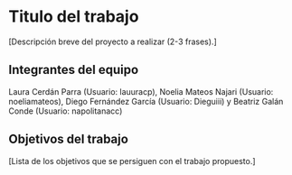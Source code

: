 # Titulo del trabajo

[Descripción breve del proyecto a realizar (2-3 frases).]

## Integrantes del equipo
Laura Cerdán Parra
  (Usuario: lauuracp),
Noelia Mateos Najari
  (Usuario: noeliamateos),
Diego Fernández García 
  (Usuario: Dieguiii) y
Beatriz Galán Conde
  (Usuario: napolitanacc) 


## Objetivos del trabajo

[Lista de los objetivos que se persiguen con el trabajo propuesto.]
